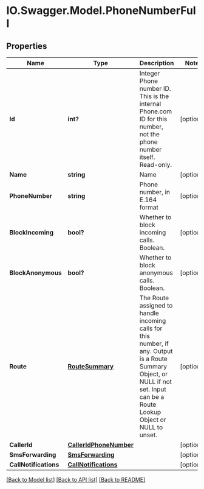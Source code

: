 # IO.Swagger.Model.PhoneNumberFull
## Properties

Name | Type | Description | Notes
------------ | ------------- | ------------- | -------------
**Id** | **int?** | Integer Phone number ID. This is the internal Phone.com ID for this number, not the phone number itself. Read-only. | [optional] 
**Name** | **string** | Name | [optional] 
**PhoneNumber** | **string** | Phone number, in E.164 format | [optional] 
**BlockIncoming** | **bool?** | Whether to block incoming calls. Boolean. | [optional] 
**BlockAnonymous** | **bool?** | Whether to block anonymous calls. Boolean. | [optional] 
**Route** | [**RouteSummary**](RouteSummary.md) | The Route assigned to handle incoming calls for this number, if any. Output is a Route Summary Object, or NULL if not set. Input can be a Route Lookup Object or NULL to unset. | [optional] 
**CallerId** | [**CallerIdPhoneNumber**](CallerIdPhoneNumber.md) |  | [optional] 
**SmsForwarding** | [**SmsForwarding**](SmsForwarding.md) |  | [optional] 
**CallNotifications** | [**CallNotifications**](CallNotifications.md) |  | [optional] 

[[Back to Model list]](../README.md#documentation-for-models) [[Back to API list]](../README.md#documentation-for-api-endpoints) [[Back to README]](../README.md)

